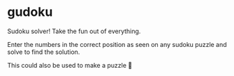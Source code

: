 # gudoku
Sudoku solver! Take the fun out of everything.

Enter the numbers in the correct position as seen on any sudoku puzzle and solve to find the solution. 

This could also be used to make a puzzle 🤔

